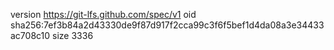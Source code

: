 version https://git-lfs.github.com/spec/v1
oid sha256:7ef3b84a2d43330de9f87d917f2cca99c3f6f5bef1d4da08a3e34433ac708c10
size 3336
